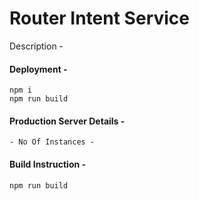 # Router Intent Service

Description -

#### Deployment -

    npm i
    npm run build

#### Production Server Details -

    - No Of Instances -

#### Build Instruction -

`npm run build`
